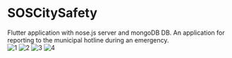 ﻿# SOSCitySafety <br>
Flutter application with nose.js server and mongoDB DB.
An application for reporting to the municipal hotline during an emergency.<br>
![1](https://user-images.githubusercontent.com/108418308/210174745-6944cea4-8070-433c-9e4e-d379ebd257e5.png)
![2](https://user-images.githubusercontent.com/108418308/210174813-d0de1c3f-13ad-41dd-9554-3eeba0b2c27c.png)
![3](https://user-images.githubusercontent.com/108418308/210174854-0c467eca-b8ac-4b46-9fdf-453b0fcb3c19.png)
![4](https://user-images.githubusercontent.com/108418308/210174858-3d229b50-55cb-40a6-a127-10cc0b7e73de.png)

